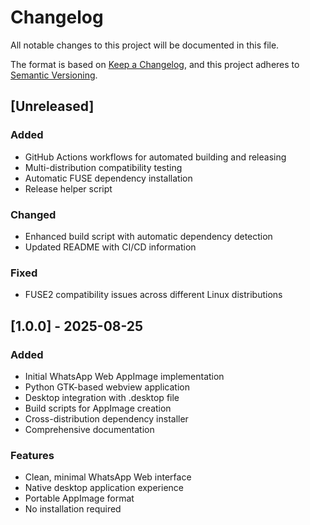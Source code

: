 # Changelog

All notable changes to this project will be documented in this file.

The format is based on [Keep a Changelog](https://keepachangelog.com/en/1.0.0/),
and this project adheres to [Semantic Versioning](https://semver.org/spec/v2.0.0.html).

## [Unreleased]

### Added
- GitHub Actions workflows for automated building and releasing
- Multi-distribution compatibility testing
- Automatic FUSE dependency installation
- Release helper script

### Changed
- Enhanced build script with automatic dependency detection
- Updated README with CI/CD information

### Fixed
- FUSE2 compatibility issues across different Linux distributions

## [1.0.0] - 2025-08-25

### Added
- Initial WhatsApp Web AppImage implementation
- Python GTK-based webview application
- Desktop integration with .desktop file
- Build scripts for AppImage creation
- Cross-distribution dependency installer
- Comprehensive documentation

### Features
- Clean, minimal WhatsApp Web interface
- Native desktop application experience
- Portable AppImage format
- No installation required
